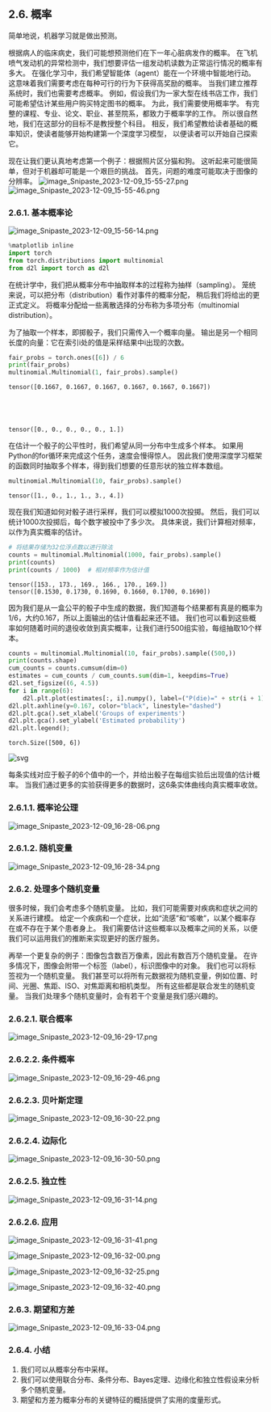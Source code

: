 ## 2.6. 概率
简单地说，机器学习就是做出预测。

根据病人的临床病史，我们可能想预测他们在下一年心脏病发作的概率。 在飞机喷气发动机的异常检测中，我们想要评估一组发动机读数为正常运行情况的概率有多大。 在强化学习中，我们希望智能体（agent）能在一个环境中智能地行动。 这意味着我们需要考虑在每种可行的行为下获得高奖励的概率。 当我们建立推荐系统时，我们也需要考虑概率。 例如，假设我们为一家大型在线书店工作，我们可能希望估计某些用户购买特定图书的概率。 为此，我们需要使用概率学。 有完整的课程、专业、论文、职业、甚至院系，都致力于概率学的工作。 所以很自然地，我们在这部分的目标不是教授整个科目。 相反，我们希望教给读者基础的概率知识，使读者能够开始构建第一个深度学习模型， 以便读者可以开始自己探索它。

现在让我们更认真地考虑第一个例子：根据照片区分猫和狗。 这听起来可能很简单，但对于机器却可能是一个艰巨的挑战。 首先，问题的难度可能取决于图像的分辨率。
![image_Snipaste_2023-12-09_15-55-27.png](./assets/Snipaste_2023-12-09_15-55-27.png)
![image_Snipaste_2023-12-09_15-55-46.png](./assets/Snipaste_2023-12-09_15-55-46.png)

### 2.6.1. 基本概率论
![image_Snipaste_2023-12-09_15-56-14.png](./assets/Snipaste_2023-12-09_15-56-14.png)




```python
%matplotlib inline
import torch
from torch.distributions import multinomial
from d2l import torch as d2l
```

在统计学中，我们把从概率分布中抽取样本的过程称为抽样（sampling）。 笼统来说，可以把分布（distribution）看作对事件的概率分配， 稍后我们将给出的更正式定义。 将概率分配给一些离散选择的分布称为多项分布（multinomial distribution）。

为了抽取一个样本，即掷骰子，我们只需传入一个概率向量。 输出是另一个相同长度的向量：它在索引i处的值是采样结果中i出现的次数。


```python
fair_probs = torch.ones([6]) / 6
print(fair_probs)
multinomial.Multinomial(1, fair_probs).sample()
```

    tensor([0.1667, 0.1667, 0.1667, 0.1667, 0.1667, 0.1667])





    tensor([0., 0., 0., 0., 0., 1.])



在估计一个骰子的公平性时，我们希望从同一分布中生成多个样本。 如果用Python的for循环来完成这个任务，速度会慢得惊人。 因此我们使用深度学习框架的函数同时抽取多个样本，得到我们想要的任意形状的独立样本数组。


```python
multinomial.Multinomial(10, fair_probs).sample()
```




    tensor([1., 0., 1., 1., 3., 4.])



现在我们知道如何对骰子进行采样，我们可以模拟1000次投掷。 然后，我们可以统计1000次投掷后，每个数字被投中了多少次。 具体来说，我们计算相对频率，以作为真实概率的估计。



```python
# 将结果存储为32位浮点数以进行除法
counts = multinomial.Multinomial(1000, fair_probs).sample()
print(counts)
print(counts / 1000)  # 相对频率作为估计值
```

    tensor([153., 173., 169., 166., 170., 169.])
    tensor([0.1530, 0.1730, 0.1690, 0.1660, 0.1700, 0.1690])


因为我们是从一盒公平的骰子中生成的数据，我们知道每个结果都有真是的概率为1/6，大约0.167，所以上面输出的估计值看起来还不错。
我们也可以看到这些概率如何随着时间的退役收敛到真实概率，让我们进行500组实验，每组抽取10个样本。


```python
counts = multinomial.Multinomial(10, fair_probs).sample((500,))
print(counts.shape)
cum_counts = counts.cumsum(dim=0)
estimates = cum_counts / cum_counts.sum(dim=1, keepdims=True)
d2l.set_figsize((6, 4.5))
for i in range(6):
    d2l.plt.plot(estimates[:, i].numpy(), label=("P(die)=" + str(i + 1) + ")"))
d2l.plt.axhline(y=0.167, color="black", linestyle="dashed")
d2l.plt.gca().set_xlabel('Groups of experiments')
d2l.plt.gca().set_ylabel('Estimated probability')
d2l.plt.legend();
```

    torch.Size([500, 6])




![svg](output_9_1.svg)
    


每条实线对应于骰子的6个值中的一个，并给出骰子在每组实验后出现值的估计概率。 当我们通过更多的实验获得更多的数据时，这6条实体曲线向真实概率收敛。
### 2.6.1.1. 概率论公理
![image_Snipaste_2023-12-09_16-28-06.png](./assets/Snipaste_2023-12-09_16-28-06.png)
### 2.6.1.2. 随机变量

![image_Snipaste_2023-12-09_16-28-34.png](./assets/Snipaste_2023-12-09_16-28-34.png)

### 2.6.2. 处理多个随机变量
很多时候，我们会考虑多个随机变量。 比如，我们可能需要对疾病和症状之间的关系进行建模。 给定一个疾病和一个症状，比如“流感”和“咳嗽”，以某个概率存在或不存在于某个患者身上。 我们需要估计这些概率以及概率之间的关系，以便我们可以运用我们的推断来实现更好的医疗服务。

再举一个更复杂的例子：图像包含数百万像素，因此有数百万个随机变量。 在许多情况下，图像会附带一个标签（label），标识图像中的对象。 我们也可以将标签视为一个随机变量。 我们甚至可以将所有元数据视为随机变量，例如位置、时间、光圈、焦距、ISO、对焦距离和相机类型。 所有这些都是联合发生的随机变量。 当我们处理多个随机变量时，会有若干个变量是我们感兴趣的。

### 2.6.2.1. 联合概率
![image_Snipaste_2023-12-09_16-29-17.png](./assets/Snipaste_2023-12-09_16-29-17.png)

### 2.6.2.2. 条件概率
![image_Snipaste_2023-12-09_16-29-46.png](./assets/Snipaste_2023-12-09_16-29-46.png)

### 2.6.2.3. 贝叶斯定理
![image_Snipaste_2023-12-09_16-30-22.png](./assets/Snipaste_2023-12-09_16-30-22.png)

### 2.6.2.4. 边际化

![image_Snipaste_2023-12-09_16-30-50.png](./assets/Snipaste_2023-12-09_16-30-50.png)

### 2.6.2.5. 独立性

![image_Snipaste_2023-12-09_16-31-14.png](./assets/Snipaste_2023-12-09_16-31-14.png)

### 2.6.2.6. 应用

![image_Snipaste_2023-12-09_16-31-41.png](./assets/Snipaste_2023-12-09_16-31-41.png)

![image_Snipaste_2023-12-09_16-32-00.png](./assets/Snipaste_2023-12-09_16-32-00.png)

![image_Snipaste_2023-12-09_16-32-25.png](./assets/Snipaste_2023-12-09_16-32-25.png)

![image_Snipaste_2023-12-09_16-32-40.png](./assets/Snipaste_2023-12-09_16-32-40.png)

### 2.6.3. 期望和方差

![image_Snipaste_2023-12-09_16-33-04.png](./assets/Snipaste_2023-12-09_16-33-04.png)

### 2.6.4. 小结

1. 我们可以从概率分布中采样。
2. 我们可以使用联合分布、条件分布、Bayes定理、边缘化和独立性假设来分析多个随机变量。
3. 期望和方差为概率分布的关键特征的概括提供了实用的度量形式。
